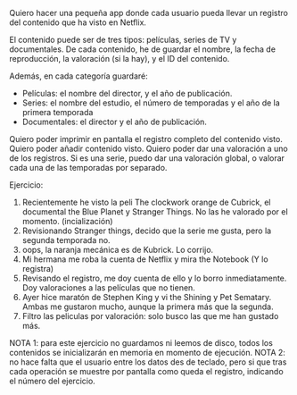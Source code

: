 Quiero hacer una pequeña app donde cada usuario pueda llevar un registro del contenido que ha visto en Netflix.

El contenido puede ser de tres tipos: películas, series de TV y documentales. De cada contenido, he de guardar el nombre, la fecha de reproducción, la valoración (si la hay), y el ID del contenido.

Además, en cada categoría guardaré:
-	Películas: el nombre del director, y el año de publicación.
-	Series: el nombre del estudio, el número de temporadas y el año de la primera temporada
-	Documentales: el director y el año de publicación.

Quiero poder imprimir en pantalla el registro completo del contenido visto.
Quiero poder añadir contenido visto.
Quiero poder dar una valoración a uno de los registros.
Si es una serie, puedo dar una valoración global, o valorar cada una de las temporadas por separado.

Ejercicio:
1. Recientemente he visto la peli The clockwork orange de Cubrick, el documental the Blue Planet y Stranger Things. No las he valorado por el momento. (incialización)
2. Revisionando Stranger things, decido que la serie me gusta, pero la segunda temporada no.
3. oops, la naranja mecánica es de Kubrick. Lo corrijo.
4. Mi hermana me roba la cuenta de Netflix y mira the Notebook (Y lo registra)
5. Revisando el registro, me doy cuenta de ello y lo borro inmediatamente. Doy valoraciones a las películas que no tienen.
6. Ayer hice maratón de Stephen King y vi the Shining y Pet Sematary. Ambas me gustaron mucho, aunque la primera más que la segunda.
7. Filtro las peliculas por valoración: solo busco las que me han gustado más.


NOTA 1: para este ejercicio no guardamos ni leemos de disco, todos los contenidos se inicializarán en memoria en momento de ejecución.
NOTA 2: no hace falta que el usuario entre los datos des de teclado, pero si que tras cada operación se muestre por pantalla como queda el registro, indicando el número del ejercicio.
